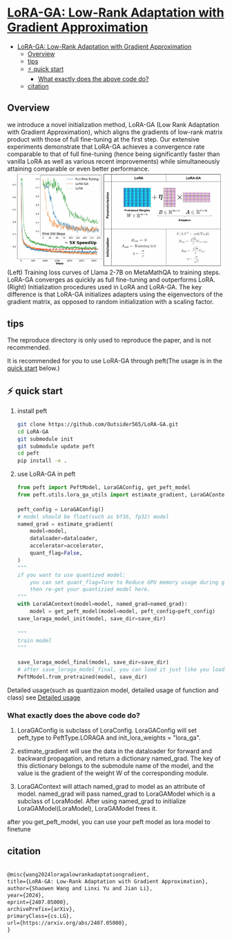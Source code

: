 # [LoRA-GA: Low-Rank Adaptation with Gradient Approximation](https://arxiv.org/abs/2407.05000)

- [LoRA-GA: Low-Rank Adaptation with Gradient Approximation](#lora-ga-low-rank-adaptation-with-gradient-approximation)
  - [Overview](#overview)
  - [tips](#tips)
  - [⚡️ quick start](#️-quick-start)
    - [What exactly does the above code do?](#what-exactly-does-the-above-code-do)
  - [citation](#citation)

## Overview

we introduce a novel initialization method, LoRA-GA (Low Rank Adaptation with Gradient Approximation), which aligns the gradients of low-rank matrix product with those of full fine-tuning at the first step. Our extensive experiments demonstrate that LoRA-GA achieves a convergence rate comparable to that of full fine-tuning (hence being significantly faster than vanilla LoRA as well as various recent improvements) while simultaneously attaining comparable or even better performance.
![](./resource/pic/lora_ga_exp_pic.png)
(Left) Training loss curves of Llama 2-7B on MetaMathQA to training steps. LoRA-GA
converges as quickly as full fine-tuning and outperforms LoRA. (Right) Initialization procedures
used in LoRA and LoRA-GA. The key difference is that LoRA-GA initializes adapters using the
eigenvectors of the gradient matrix, as opposed to random initialization with a scaling factor.

## tips

The reproduce directory is only used to reproduce the paper, and is not recommended.

It is recommended for you to use LoRA-GA through peft(The usage is in the [quick start](#⚡️-quick-start) below.)

## ⚡️ quick start

1. install peft
   ```bash
   git clone https://github.com/Outsider565/LoRA-GA.git
   cd LoRA-GA
   git submodule init
   git submodule update peft
   cd peft
   pip install -e .
   ```
2. use LoRA-GA in peft

   ```python
   from peft import PeftModel, LoraGAConfig, get_peft_model
   from peft.utils.lora_ga_utils import estimate_gradient, LoraGAContext, save_loraga_model_init, save_loraga_model_final

   peft_config = LoraGAConfig()
   # model should be float(such as bf16, fp32) model
   named_grad = estimate_gradient(
       model=model,
       dataloader=dataloader,
       accelerator=accelerator,
       quant_flag=False,
   )
   """
   if you want to use quantized model:
       you can set quant_flag=Ture to Reduce GPU memory usage during gradient estimation.
       then re-get your quantizied model here.
   """
   with LoraGAContext(model=model, named_grad=named_grad):
       model = get_peft_model(model=model, peft_config=peft_config)
   save_loraga_model_init(model, save_dir=save_dir)

   """
   train model
   """

   save_loraga_model_final(model, save_dir=save_dir)
   # after save_loraga_model_final, you can load it just like you load lora model
   PeftModel.from_pretrained(model, save_dir)
   ```

Detailed usage(such as quantizaion model, detailed usage of function and class) see [Detailed usage](./doc/detail.md)

### What exactly does the above code do?

1. LoraGAConfig is subclass of LoraConfig. LoraGAConfig will set peft_type to PeftType.LORAGA and init_lora_weights = "lora_ga".

2. estimate_gradient will use the data in the dataloader for forward and backward propagation, and return a dictionary named_grad. The key of this dictionary belongs to the submodule name of the model, and the value is the gradient of the weight W of the corresponding module.

3. LoraGAContext will attach named_grad to model as an attribute of model. named_grad will pass named_grad to LoraGAModel which is a subclass of LoraModel. After using named_grad to initialize LoraGAModel(LoraModel), LoraGAModel frees it.

after you get_peft_model, you can use your peft model as lora model to finetune

## citation

```

@misc{wang2024loragalowrankadaptationgradient,
title={LoRA-GA: Low-Rank Adaptation with Gradient Approximation},
author={Shaowen Wang and Linxi Yu and Jian Li},
year={2024},
eprint={2407.05000},
archivePrefix={arXiv},
primaryClass={cs.LG},
url={https://arxiv.org/abs/2407.05000},
}

```

```

```
